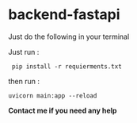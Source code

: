# backend-fastapi

Just do the following in your terminal 

Just run :

`
pip install -r requierments.txt`


then run : 

    uvicorn main:app --reload


**Contact me if you need any help**
